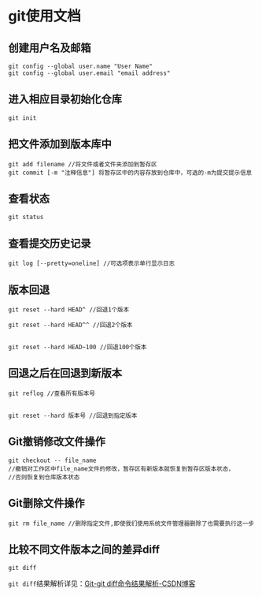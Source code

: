 # git使用文档

## 创建用户名及邮箱

```git
git config --global user.name "User Name"
git config --global user.email "email address"
```

## 进入相应目录初始化仓库

```git
git init
```

## 把文件添加到版本库中

```git
git add filename //将文件或者文件夹添加到暂存区
git commit [-m "注释信息"] 将暂存区中的内容存放到仓库中，可选的-m为提交提示信息
```

## 查看状态

```git
git status
```

## 查看提交历史记录

```git
git log [--pretty=oneline] //可选项表示单行显示日志
```

## 版本回退

```git
git reset --hard HEAD^ //回退1个版本

git reset --hard HEAD^^ //回退2个版本


git reset --hard HEAD~100 //回退100个版本
```

## 回退之后在回退到新版本

```git
git reflog //查看所有版本号


git reset --hard 版本号 //回退到指定版本
```

## Git撤销修改文件操作

```git
git checkout -- file_name 
//撤销对工作区中file_name文件的修改，暂存区有新版本就恢复到暂存区版本状态，
//否则恢复到仓库版本状态
```

## Git删除文件操作

```git
git rm file_name //删除指定文件,即使我们使用系统文件管理器删除了也需要执行这一步
```

## 比较不同文件版本之间的差异diff

```git
git diff
```

`git diff`结果解析详见：[Git-git diff命令结果解析-CSDN博客](https://blog.csdn.net/CSDN___LYY/article/details/102555882 "Git-git diff命令结果解析-CSDN博客")


